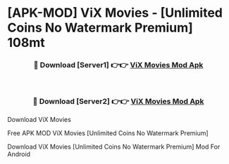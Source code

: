 # [APK-MOD] ViX  Movies - [Unlimited Coins No Watermark Premium] 108mt



<div align="center">
<h3>🔴 Download [Server1] 👉👉 <a href="https://momento.my/?title=ViX__Movies">ViX  Movies Mod Apk</a></h3><br>

<h3>🔴 Download [Server2] 👉👉 <a href="https://momento.my/?title=ViX__Movies">ViX  Movies Mod Apk</a></h3>
</div>



Download ViX  Movies 

Free APK MOD ViX  Movies [Unlimited Coins No Watermark Premium]

Download ViX  Movies [Unlimited Coins No Watermark Premium] Mod For Android
